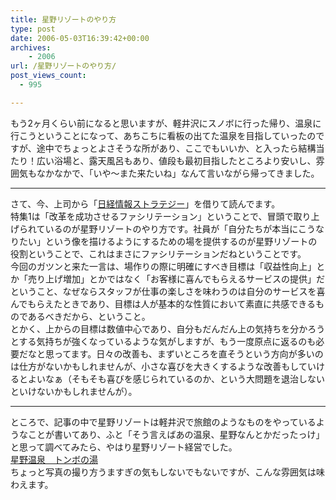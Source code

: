 ```yaml
---
title: 星野リゾートのやり方
type: post
date: 2006-05-03T16:39:42+00:00
archives:
    - 2006
url: /星野リゾートのやり方/
post_views_count:
  - 995

---
```

もう2ヶ月くらい前になると思いますが、軽井沢にスノボに行った帰り、温泉に行こうということになって、あちこちに看板の出てた温泉を目指していったのですが、途中でちょっとよさそうな所があり、ここでもいいか、と入ったら結構当たり！広い浴場と、露天風呂もあり、値段も最初目指したところより安いし、雰囲気もなかなかで、「いや～また来たいね」なんて言いながら帰ってきました。

* * *

さて、今、上司から「[日経情報ストラテジー][1]」を借りて読んでます。  
特集1は「改革を成功させるファシリテーション」ということで、冒頭で取り上げられているのが星野リゾートのやり方です。社員が「自分たちが本当にこうなりたい」という像を描けるようにするための場を提供するのが星野リゾートの役割ということで、これはまさにファシリテーションだねということです。  
今回のガツンと来た一言は、場作りの際に明確にすべき目標は「収益性向上」とか「売り上げ増加」とかではなく「お客様に喜んでもらえるサービスの提供」だということ、なぜならスタッフが仕事の楽しさを味わうのは自分のサービスを喜んでもらえたときであり、目標は人が基本的な性質において素直に共感できるものであるべきだから、ということ。  
とかく、上からの目標は数値中心であり、自分もだんだん上の気持ちを分かろうとする気持ちが強くなっているような気がしますが、もう一度原点に返るのも必要だなと思ってます。日々の改善も、まずいところを直そうという方向が多いのは仕方がないかもしれませんが、小さな喜びを大きくするような改善もしていけるとよいなぁ（そもそも喜びを感じられているのか、という大問題を退治しないといけないかもしれませんが）。

* * *

ところで、記事の中で星野リゾートは軽井沢で旅館のようなものをやっているようなことが書いてあり、ふと「そう言えばあの温泉、星野なんとかだったっけ」と思って調べてみたら、やはり星野リゾート経営でした。  
[星野温泉　トンボの湯][2]  
ちょっと写真の撮り方うますぎの気もしないでもないですが、こんな雰囲気は味わえます。

 [1]: http://www.nikkeibpm.co.jp/mag/computer/fra_njou.html
 [2]: http://www.hoshino-area.jp/frameset/frametonbo.html